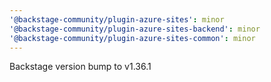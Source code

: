 ```yaml
---
'@backstage-community/plugin-azure-sites': minor
'@backstage-community/plugin-azure-sites-backend': minor
'@backstage-community/plugin-azure-sites-common': minor
---
```


Backstage version bump to v1.36.1
